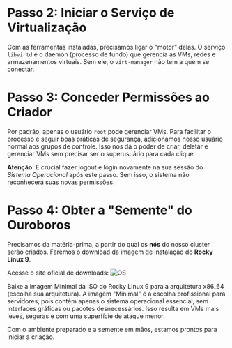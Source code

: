 # Passo 2: Iniciar o Serviço de Virtualização

Com as ferramentas instaladas, precisamos ligar o "motor" delas. O serviço `libvirtd` é o daemon (processo de fundo) que gerencia as VMs, redes e armazenamentos virtuais. Sem ele, o `virt-manager` não tem a quem se conectar.

# Passo 3: Conceder Permissões ao Criador

Por padrão, apenas o usuário `root` pode gerenciar VMs. Para facilitar o processo e seguir boas práticas de segurança, adicionamos nosso usuário normal aos grupos de controle. Isso nos dá o poder de criar, deletar e gerenciar VMs sem precisar ser o superusuário para cada clique.

**Atenção**: É crucial fazer logout e login novamente na sua sessão do *Sistema Operacional* após este passo. Sem isso, o sistema não reconhecerá suas novas permissões.

# Passo 4: Obter a "Semente" do Ouroboros

Precisamos da matéria-prima, a partir do qual os **nós** do nosso cluster serão criados. Faremos o download da imagem de instalação do **Rocky Linux 9**.

Acesse o site oficial de downloads: ![OS](https://img.shields.io/badge/Guest_OS-Rocky_Linux_9-green?style=for-the-badge&logo=rockylinux)

Baixe a imagem Minimal da ISO do Rocky Linux 9 para a arquitetura x86_64 (escolha sua arquitetura). A imagem "Minimal" é a escolha profissional para servidores, pois contém apenas o sistema operacional essencial, sem interfaces gráficas ou pacotes desnecessários. Isso resulta em VMs mais leves, seguras e com uma superfície de ataque menor.

Com o ambiente preparado e a semente em mãos, estamos prontos para iniciar a criação.
